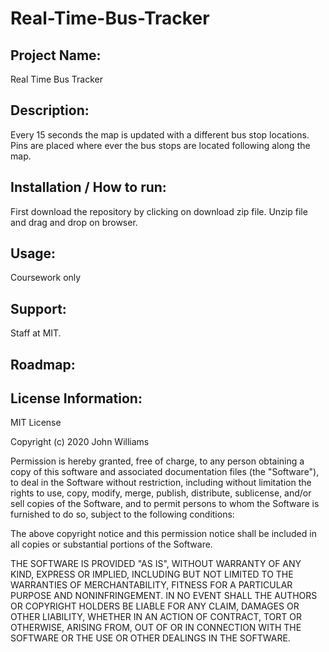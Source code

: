 # Real-Time-Bus-Tracker

## Project Name:

Real Time Bus Tracker

## Description:
Every 15 seconds the map is updated with a different bus stop locations. Pins are placed where ever the bus stops are located following along the map.


## Installation / How to run:
First download the repository by clicking on download zip file. Unzip file and drag and drop on browser. 



## Usage:
Coursework only 



## Support:

Staff at MIT.

## Roadmap:


## License Information:

MIT License

Copyright (c) 2020 John Williams

Permission is hereby granted, free of charge, to any person obtaining a copy
of this software and associated documentation files (the "Software"), to deal
in the Software without restriction, including without limitation the rights
to use, copy, modify, merge, publish, distribute, sublicense, and/or sell
copies of the Software, and to permit persons to whom the Software is
furnished to do so, subject to the following conditions:

The above copyright notice and this permission notice shall be included in all
copies or substantial portions of the Software.

THE SOFTWARE IS PROVIDED "AS IS", WITHOUT WARRANTY OF ANY KIND, EXPRESS OR
IMPLIED, INCLUDING BUT NOT LIMITED TO THE WARRANTIES OF MERCHANTABILITY,
FITNESS FOR A PARTICULAR PURPOSE AND NONINFRINGEMENT. IN NO EVENT SHALL THE
AUTHORS OR COPYRIGHT HOLDERS BE LIABLE FOR ANY CLAIM, DAMAGES OR OTHER
LIABILITY, WHETHER IN AN ACTION OF CONTRACT, TORT OR OTHERWISE, ARISING FROM,
OUT OF OR IN CONNECTION WITH THE SOFTWARE OR THE USE OR OTHER DEALINGS IN THE
SOFTWARE.
